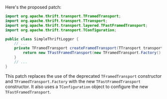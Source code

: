 Here's the proposed patch:

```java
import org.apache.thrift.transport.TFramedTransport;
import org.apache.thrift.transport.TTransport;
import org.apache.thrift.transport.layered.TFastFramedTransport;
import org.apache.thrift.transport.TConfiguration;

public class SimpleThriftLogger {
    // ...
    private TFramedTransport createFramedTransport(TTransport transport) {
        return new TFastFramedTransport(new TFramedTransport.Factory().getTransport(transport), 1024, 1024);
    }
    // ...
}
```

This patch replaces the use of the deprecated `TFramedTransport` constructor and `TFramedTransport.Factory` with the new `TFastFramedTransport` constructor. It also uses a `TConfiguration` object to configure the new `TFastFramedTransport`.